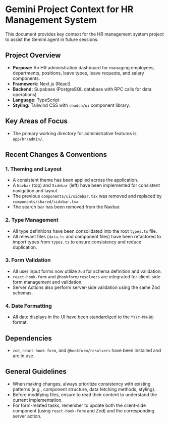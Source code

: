 # Gemini Project Context for HR Management System

This document provides key context for the HR management system project to assist the Gemini agent in future sessions.

## Project Overview
- **Purpose:** An HR administration dashboard for managing employees, departments, positions, leave types, leave requests, and salary components.
- **Framework:** Next.js (React)
- **Backend:** Supabase (PostgreSQL database with RPC calls for data operations)
- **Language:** TypeScript
- **Styling:** Tailwind CSS with `shadcn/ui` component library.

## Key Areas of Focus
- The primary working directory for administrative features is `app/hr/admin/`.

## Recent Changes & Conventions

### 1. Theming and Layout
- A consistent theme has been applied across the application.
- A `Navbar` (top) and `Sidebar` (left) have been implemented for consistent navigation and layout.
- The previous `components/ui/sidebar.tsx` was removed and replaced by `components/shared/sidebar.tsx`.
- The search bar has been removed from the Navbar.

### 2. Type Management
- All type definitions have been consolidated into the root `types.ts` file.
- All relevant files (`data.ts` and component files) have been refactored to import types from `types.ts` to ensure consistency and reduce duplication.

### 3. Form Validation
- All user input forms now utilize `Zod` for schema definition and validation.
- `react-hook-form` and `@hookform/resolvers` are integrated for client-side form management and validation.
- Server Actions also perform server-side validation using the same Zod schemas.

### 4. Date Formatting
- All date displays in the UI have been standardized to the `YYYY-MM-DD` format.

## Dependencies
- `zod`, `react-hook-form`, and `@hookform/resolvers` have been installed and are in use.

## General Guidelines
- When making changes, always prioritize consistency with existing patterns (e.g., component structure, data fetching methods, styling).
- Before modifying files, ensure to read their content to understand the current implementation.
- For form-related tasks, remember to update both the client-side component (using `react-hook-form` and Zod) and the corresponding server action.
